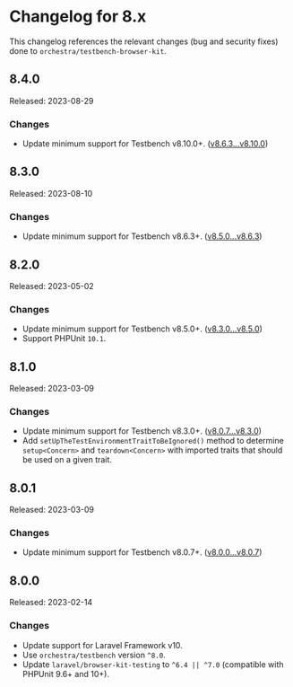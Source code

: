 # Changelog for 8.x

This changelog references the relevant changes (bug and security fixes) done to `orchestra/testbench-browser-kit`.

## 8.4.0

Released: 2023-08-29

### Changes

* Update minimum support for Testbench v8.10.0+. ([v8.6.3...v8.10.0](https://github.com/orchestral/testbench/compare/v8.6.3...v8.10.0))

## 8.3.0

Released: 2023-08-10

### Changes

* Update minimum support for Testbench v8.6.3+. ([v8.5.0...v8.6.3](https://github.com/orchestral/testbench/compare/v8.5.0...v8.6.3))

## 8.2.0

Released: 2023-05-02

### Changes

* Update minimum support for Testbench v8.5.0+. ([v8.3.0...v8.5.0](https://github.com/orchestral/testbench/compare/v8.3.0...v8.5.0))
* Support PHPUnit `10.1`.

## 8.1.0

Released: 2023-03-09

### Changes

* Update minimum support for Testbench v8.3.0+. ([v8.0.7...v8.3.0](https://github.com/orchestral/testbench/compare/v8.0.7...v8.3.0))
* Add `setUpTheTestEnvironmentTraitToBeIgnored()` method to determine `setup<Concern>` and `teardown<Concern>` with imported traits that should be used on a given trait.

## 8.0.1

Released: 2023-03-09

### Changes

* Update minimum support for Testbench v8.0.7+. ([v8.0.0...v8.0.7](https://github.com/orchestral/testbench/compare/v8.0.0...v8.0.7))

## 8.0.0

Released: 2023-02-14

### Changes

* Update support for Laravel Framework v10.
* Use `orchestra/testbench` version `^8.0`.
* Update `laravel/browser-kit-testing` to `^6.4 || ^7.0` (compatible with PHPUnit 9.6+ and 10+).
